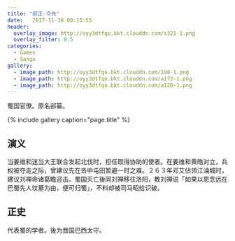 ```yaml
---
title: "郤正·令先"
date:   2017-11-30 08:15:55
header:
  overlay_image: http://oyy3dtfqo.bkt.clouddn.com/s321-1.png
  overlay_filter: 0.5
categories:
  - Games
  - Sango
gallery:
  - image_path: http://oyy3dtfqo.bkt.clouddn.com/198-1.png
  - image_path: http://oyy3dtfqo.bkt.clouddn.com/a172-1.png
  - image_path: http://oyy3dtfqo.bkt.clouddn.com/a126-1.png
---
```


蜀国官僚。原名郤纂。

{% include gallery caption="page.title" %}

## 演义

当姜维和迷当大王联合发起北伐时，担任取得协助的使者。在姜维和黄皓对立，兵权被夺走之际，曾建议先在沓中屯田暂避一时之难。２６３年邓艾佔领江油城时，建议刘禅命诸葛瞻迎击。蜀国灭亡後同刘禅移往洛阳，教刘禅说「如果以思念远在巴蜀先人坟墓为由，便可归蜀」，不料却被司马昭给识破。

## 正史

代表蜀的学者。後为晋国巴西太守。